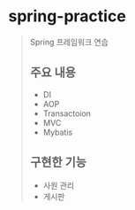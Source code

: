 # spring-practice
> Spring 프레임워크 연습
> 
> ## 주요 내용
> + DI
> + AOP
> + Transactoion
> + MVC
> + Mybatis
> 
> ## 구현한 기능
> + 사원 관리
> + 게시판
